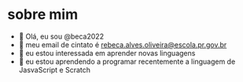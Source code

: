 # sobre mim

- 👋 Olá, eu sou @beca2022
- 👀 meu email de cintato é rebeca.alves.oliveira@escola.pr.gov.br
- 🌱 eu estou interessada em aprender novas linguagens
- 💞️ eu estou aprendendo a programar recentemente a linguagem de JasvaScript e Scratch



